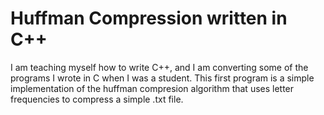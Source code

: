# Huffman Compression written in C++

I am teaching myself how to write C++, and I am converting some of the programs I wrote in C when I was a student. This first program is a simple implementation of the huffman compresion algorithm that uses letter frequencies to compress a simple .txt file.